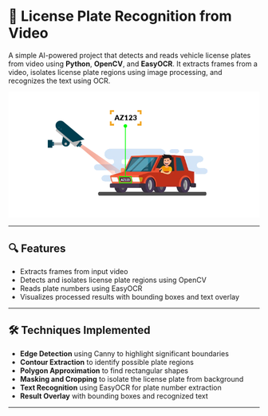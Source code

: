 # 🚗 License Plate Recognition from Video

A simple AI-powered project that detects and reads vehicle license plates from video using **Python**, **OpenCV**, and **EasyOCR**. It extracts frames from a video, isolates license plate regions using image processing, and recognizes the text using OCR.
<p align="center">
<img src="Logo.png" alt="Company Logo" width="800">

---

## 🔍 Features

- Extracts frames from input video
- Detects and isolates license plate regions using OpenCV
- Reads plate numbers using EasyOCR
- Visualizes processed results with bounding boxes and text overlay

---

## 🛠️ Techniques Implemented

- **Edge Detection** using Canny to highlight significant boundaries
- **Contour Extraction** to identify possible plate regions
- **Polygon Approximation** to find rectangular shapes
- **Masking and Cropping** to isolate the license plate from background
- **Text Recognition** using EasyOCR for plate number extraction
- **Result Overlay** with bounding boxes and recognized text

---
